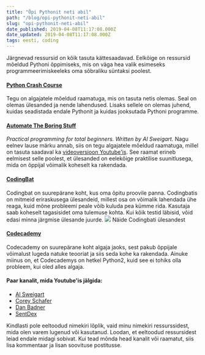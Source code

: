 ```yaml
---
title: "Õpi Pythonit neti abil"
path: "/blog/opi-pythonit-neti-abil"
slug: "opi-pythonit-neti-abil"
date_published: 2019-04-08T11:17:08.000Z
date_updated: 2019-04-08T11:17:08.000Z
tags: eesti, coding
---
```


Järgnevad ressursid on kõik tasuta kättesaadavad. Eelkõige on ressursid mõeldud Pythoni õppimiseks, mis on väga hea valik esimeseks programmeerimiskeeleks oma sõbraliku süntaksi poolest.

#### [Python Crash Course](https://ehmatthes.github.io/pcc/)

Tegu on algajatele mõeldud raamatuga, mis on tasuta netis olemas. Seal on olemas ülesanded ja nende lahendused. Lisaks sellele on olemas juhend, kuidas seadistada endale Pythonit ja kuidas jooksutada Pythoni programme.

#### [Automate The Boring Stuff](https://automatetheboringstuff.com/)

*Practical programming for total beginners. Written by Al Sweigart.*
Nagu eelnev lause märku annab, siis on tegu algajatele mõeldud raamatuga, millel on tasuta saadaval ka [videoversioon Youtube'is](https://www.youtube.com/watch?v=1F_OgqRuSdI&amp;list=PLGoJzB271_7r-iLYuEHEPJ5pSIYxXjJEn). See raamat erineb eelmisest selle poolest, et ülesanded on eelekõige praktilise suunitlusega, mida on õppijal võimalik koheselt ka rakendada.

#### [CodingBat](https://codingbat.com/python)

Codingbat on suurepärane koht, kus oma õpitu proovile panna. Codingbatis on mitmeid eriraskusega ülesandeid, millest osa on võimalik lahendada ühe reaga, kuid mõne probleemi peale võib kuluda pea kümme rida. Kasutaja saab koheselt tagasisidet oma tulemuse kohta. Kui kõik testid läbisid, võid edasi minna järgmise ülesande juurde.
![](http://localhost:8888/wp-content/uploads/2018/10/image.png)
Näide Codingbati ülesandest

#### [Codecademy](https://www.codecademy.com/)

Codecademy on suurepärane koht algaja jaoks, sest pakub õppijale võimalust lugeda natuke teooriat ja siis seda kohe ka rakendada. Ainuke miinus on, et Codecademys on hetkel Python2, kuid see ei tohiks olla probleem, kui oled alles algaja.

#### Paar kanalit, mida Youtube'is jälgida:

- [Al Sweigart](https://www.youtube.com/user/Albert10110)
- [Corey Schafer](https://www.youtube.com/channel/UCCezIgC97PvUuR4_gbFUs5g)
- [Dan Badner](https://www.youtube.com/channel/UCI0vQvr9aFn27yR6Ej6n5UA)
- [SentDex](https://www.youtube.com/user/sentdex)

Kindlasti pole eeltoodud nimekiri lõplik, vaid minu nimekiri ressurssidest, mida olen varem lugenud või kasutanud. Loodan, et eeltoodud ressursidest leiad endale midagi sobivat. Kui tead mõnda head kanalit või raamatut, siis lisa kommentaar ja lisan soovituse postitusse.




